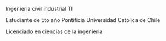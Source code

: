 Ingenieria civil industrial TI

Estudiante de 5to año Pontificia Universidad Católica de Chile

Licenciado en ciencias de la ingenieria
